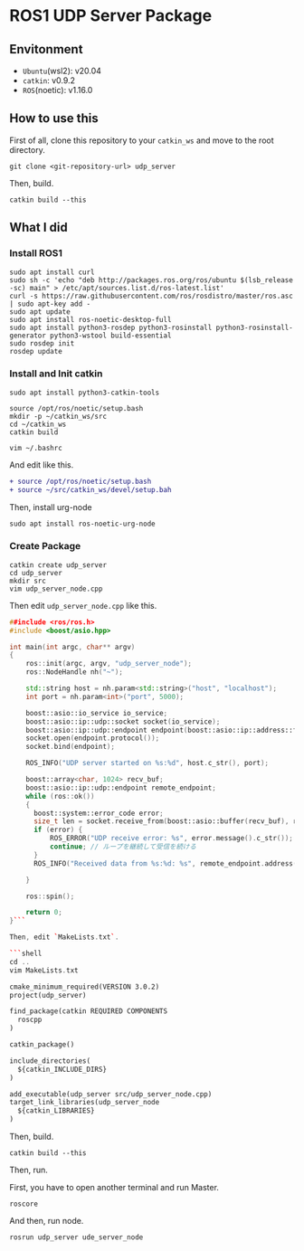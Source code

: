# ROS1 UDP Server Package

## Envitonment

- `Ubuntu`(wsl2): v20.04
- `catkin`: v0.9.2
- `ROS`(noetic): v1.16.0

## How to use this

First of all, clone this repository to your `catkin_ws` and move to the root directory.

```shell
git clone <git-repository-url> udp_server
```

Then, build.

```shell
catkin build --this
```

## What I did

### Install ROS1

```shell
sudo apt install curl
sudo sh -c 'echo "deb http://packages.ros.org/ros/ubuntu $(lsb_release -sc) main" > /etc/apt/sources.list.d/ros-latest.list'
curl -s https://raw.githubusercontent.com/ros/rosdistro/master/ros.asc | sudo apt-key add -
sudo apt update
sudo apt install ros-noetic-desktop-full
sudo apt install python3-rosdep python3-rosinstall python3-rosinstall-generator python3-wstool build-essential
sudo rosdep init
rosdep update
```

### Install and Init catkin

```shell
sudo apt install python3-catkin-tools

source /opt/ros/noetic/setup.bash
mkdir -p ~/catkin_ws/src
cd ~/catkin_ws
catkin build
```

```shell
vim ~/.bashrc 
```

And edit like this.

```diff
+ source /opt/ros/noetic/setup.bash
+ source ~/src/catkin_ws/devel/setup.bah
```

Then, install urg-node

```shell
sudo apt install ros-noetic-urg-node
```

### Create Package

```shell
catkin create udp_server
cd udp_server
mkdir src
vim udp_server_node.cpp
```

Then edit `udp_server_node.cpp` like this.

```cpp
##include <ros/ros.h>
#include <boost/asio.hpp>

int main(int argc, char** argv)
{
    ros::init(argc, argv, "udp_server_node");
    ros::NodeHandle nh("~");

    std::string host = nh.param<std::string>("host", "localhost");
    int port = nh.param<int>("port", 5000);

    boost::asio::io_service io_service;
    boost::asio::ip::udp::socket socket(io_service);
    boost::asio::ip::udp::endpoint endpoint(boost::asio::ip::address::from_string(host), port);
    socket.open(endpoint.protocol());
    socket.bind(endpoint);

    ROS_INFO("UDP server started on %s:%d", host.c_str(), port);

    boost::array<char, 1024> recv_buf;
    boost::asio::ip::udp::endpoint remote_endpoint;
    while (ros::ok())
    {
      boost::system::error_code error;
      size_t len = socket.receive_from(boost::asio::buffer(recv_buf), remote_endpoint, 0, error);
      if (error) {
          ROS_ERROR("UDP receive error: %s", error.message().c_str());
          continue; // ループを継続して受信を続ける
      }
      ROS_INFO("Received data from %s:%d: %s", remote_endpoint.address().to_string().c_str(), remote_endpoint.port(), recv_buf.data());

    }

    ros::spin();

    return 0;
}```

Then, edit `MakeLists.txt`.

```shell
cd ..
vim MakeLists.txt
```

```txt
cmake_minimum_required(VERSION 3.0.2)
project(udp_server)

find_package(catkin REQUIRED COMPONENTS
  roscpp
)

catkin_package()

include_directories(
  ${catkin_INCLUDE_DIRS}
)

add_executable(udp_server src/udp_server_node.cpp)
target_link_libraries(udp_server_node
  ${catkin_LIBRARIES}
)
```

Then, build.

```shell
catkin build --this
```

Then, run.

First, you have to open another terminal and run Master.

```shell
roscore
```
And then, run node.

```shell
rosrun udp_server ude_server_node
```
